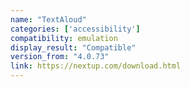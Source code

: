 ```yaml
---
name: "TextAloud"
categories: ['accessibility']
compatibility: emulation
display_result: "Compatible"
version_from: "4.0.73"
link: https://nextup.com/download.html
---
```



